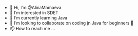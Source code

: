 - 👋 Hi, I’m @AlinaMamaeva
- 👀 I’m interested in SDET
- 🌱 I’m currently learning Java 
- 💞️ I’m looking to collaborate on coding jn Java for beginners 🙌
- 📫 How to reach me ...

<!---
AlinaMamaeva/AlinaMamaeva is a ✨ special ✨ repository because its `README.md` (this file) appears on your GitHub profile.
You can click the Preview link to take a look at your changes.
--->
